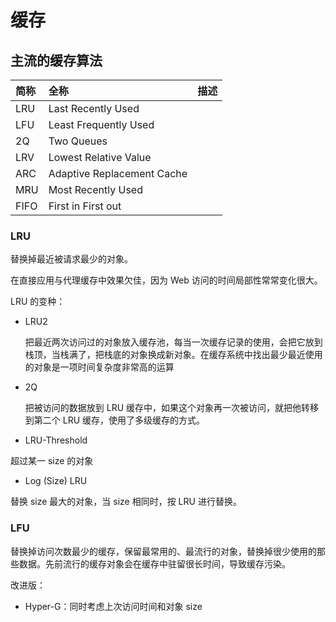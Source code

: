 # 缓存

## 主流的缓存算法

简称 | 全称|描述
:---|:---|:----
LRU | Last Recently Used | 
LFU | Least Frequently Used|
2Q | Two Queues|
LRV | Lowest Relative Value|
ARC | Adaptive Replacement Cache|
MRU | Most Recently Used|
FIFO | First in First out|

### LRU 

替换掉最近被请求最少的对象。

在直接应用与代理缓存中效果欠佳，因为 Web 访问的时间局部性常常变化很大。

LRU 的变种：

- LRU2

  把最近两次访问过的对象放入缓存池，每当一次缓存记录的使用，会把它放到栈顶，当栈满了，把栈底的对象换成新对象。在缓存系统中找出最少最近使用的对象是一项时间复杂度非常高的运算

- 2Q

  把被访问的数据放到 LRU 缓存中，如果这个对象再一次被访问，就把他转移到第二个 LRU 缓存，使用了多级缓存的方式。

- LRU-Threshold

超过某一 size 的对象

- Log (Size) LRU

替换 size 最大的对象，当 size 相同时，按 LRU 进行替换。

### LFU

替换掉访问次数最少的缓存，保留最常用的、最流行的对象，替换掉很少使用的那些数据。先前流行的缓存对象会在缓存中驻留很长时间，导致缓存污染。

改进版：

- Hyper-G：同时考虑上次访问时间和对象 size
